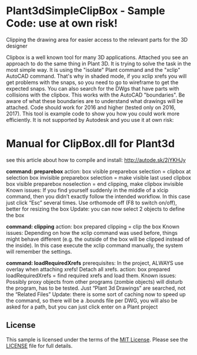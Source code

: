 # Plant3dSimpleClipBox - Sample Code: use at own risk!
Clipping the drawing area for easier access to the relevant parts for the 3D designer

Clipbox is a well known tool for many 3D applications. Attached you see an approach to do the same thing in Plant 3D.
It is trying to solve the task in the most simple way. It is using the "isolate" Plant command and the "xclip" AutoCAD command.
That's why in shaded mode, if you xclip xrefs you will get problems with the snaps, so you need to go to wireframe to get the expected snaps.
You can also search for the DWgs that have parts with collisions with the clipbox. This works with the AutoCAD "boundaries". 
Be aware of what these boundaries are to understand what drawings will be attached. 
Code should work for 2016 and higher (tested only on 2016, 2017).
This tool is example code to show you how you could work more efficiently. It is not supported by Autodesk and you use it at own risk:

# Manual for ClipBox.dll for Plant3d

see this article about how to compile and install: http://autode.sk/2jYKHJy

<b>command: preparebox</b>
action: box visible preparebox selection = clipbox at selection
            box invisible preparebox selection = make visible last used clipbox
            box visible preparebox noselection = end clipping, make clipbox invisible
Known issues: If you find yourself suddenly in the middle of a xlcip command, then you didn’t exactly follow the intended workflow. In this case just click “Esc” several times. Use orthomode off (F8 to switch on/off), better for resizing the box
Update: you can now select 2 objects to define the box

<b>command: clipping</b>
action: box prepared clipping = clip the box
Known issues: Depending on how the xclip command was used before, things might behave different (e.g. the outside of the box will be clipped instead of the inside). In this case execute the xclip command manually, the system will remember the settings.

<b>command: loadRequiredXrefs</b>
prerequisites: In the project, ALWAYS use overlay when attaching xrefs! Detach all xrefs.
action: box prepared loadRequiredXrefs = find required xrefs and load them.
Known issues: Possibly proxy objects from other programs (zombie objects) will disturb the program, has to be tested. Just “Plant 3d Drawings” are searched, not the “Related Files”
Update: there is some sort of caching now to speed up the command, so there will be a .bounds file per DWG, you will also be asked for a path, but you can just click enter on a Plant project

<h2>License</h2>
This sample is licensed under the terms of the <a href="http://opensource.org/licenses/MIT">MIT License</a>. Please see the <a href="https://github.com/Henaccount/Plant3dSimpleClipBox/blob/master/LICENSE">LICENSE</a> file for full details.

